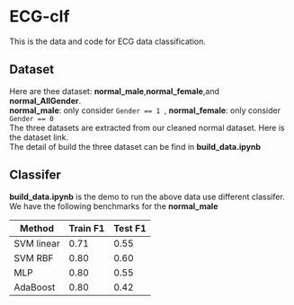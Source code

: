 # ECG-clf
This is the data and code for ECG data classification.

## Dataset
Here are thee dataset: **normal_male**,**normal_female**,and **normal_AllGender**.\
**normal_male**: only consider ```Gender == 1 ```,
**normal_female**: only consider ```Gender == 0 ```\
The three datasets are extracted from our cleaned normal dataset. Here is the dataset link. \
The detail of build the three dataset can be find in **build_data.ipynb**
## Classifer
**build_data.ipynb** is the demo to run the above data use different classifer. We have the following benchmarks for the **normal_male**

| Method | Train F1 | Test F1 |
| --- | --- | --- |
| SVM linear  | 0.71 | 0.55 |
| SVM RBF  | 0.80 | 0.60 |
| MLP  | 0.80 | 0.55 |
| AdaBoost | 0.80 | 0.42 |
